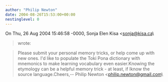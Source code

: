 ```yaml
---
author: "Philip Newton"
date: 2004-08-26T15:53:00+00:00
nestinglevel: 0
---
```

On Thu, 26 Aug 2004 15:46:58 -0000, Sonja Elen Kisa <[sonja@kisa.ca](mailto://sonja@kisa.ca)\
> wrote:

> Please submit your personal memory tricks, or help come up with new
> ones. I'd like to populate the Toki Pona dictionary with mnemonics to
> make learning vocabulary even easier.Knowing the etymology can be a helpful memory trick - at least, if Iknow the source language.Cheers,--
Philip Newton <[philip.newton@gmail.com](mailto://philip.newton@gmail.com)\
>